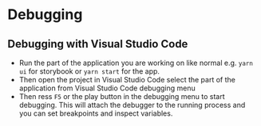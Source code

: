 # Debugging

## Debugging with Visual Studio Code

- Run the part of the application you are working on like normal e.g. `yarn ui` for storybook or `yarn start` for the app.
- Then open the project in Visual Studio Code select the part of the application from Visual Studio Code debugging menu
- Then ress `F5` or the play button in the debugging menu to start debugging. This will attach the debugger to the running process and you can set breakpoints and inspect variables.
